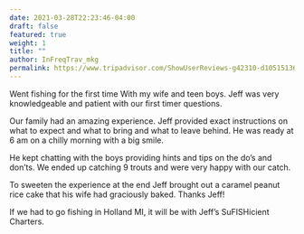 ```yaml
---
date: 2021-03-28T22:23:46-04:00
draft: false
featured: true
weight: 1
title: ""
author: InFreqTrav_mkg
permalink: https://www.tripadvisor.com/ShowUserReviews-g42310-d10515136-r672152163-SuFISHient_Charters-Holland_Ottawa_County_Michigan.html?m=19905
---
```


Went fishing for the first time With my wife and teen boys. Jeff was very knowledgeable and patient with our first timer questions.

Our family had an amazing experience. Jeff provided exact instructions on what to expect and what to bring and what to leave behind. He was ready at 6 am on a chilly morning with a big smile.

He kept chatting with the boys providing hints and tips on the do’s and don’ts. We ended up catching 9 trouts and were very happy with our catch.

To sweeten the experience at the end Jeff brought out a caramel peanut rice cake that his wife had graciously baked. Thanks Jeff!

If we had to go fishing in Holland MI, it will be with Jeff’s SuFISHicient Charters.

